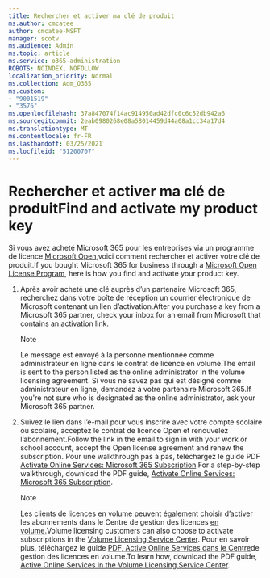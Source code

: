 ```yaml
---
title: Rechercher et activer ma clé de produit
ms.author: cmcatee
author: cmcatee-MSFT
manager: scotv
ms.audience: Admin
ms.topic: article
ms.service: o365-administration
ROBOTS: NOINDEX, NOFOLLOW
localization_priority: Normal
ms.collection: Adm_O365
ms.custom:
- "9001519"
- "3576"
ms.openlocfilehash: 37a847074f14ac914950ad42dfc0c6c52db942a6
ms.sourcegitcommit: 2eab0980268e08a58014459d44a08a1cc34a17d4
ms.translationtype: MT
ms.contentlocale: fr-FR
ms.lasthandoff: 03/25/2021
ms.locfileid: "51200707"
---
```

# <a name="find-and-activate-my-product-key"></a><span data-ttu-id="eaa4d-102">Rechercher et activer ma clé de produit</span><span class="sxs-lookup"><span data-stu-id="eaa4d-102">Find and activate my product key</span></span>

<span data-ttu-id="eaa4d-103">Si vous avez acheté Microsoft 365 pour les entreprises via un programme de licence [Microsoft Open,](https://go.microsoft.com/fwlink/p/?LinkID=613298)voici comment rechercher et activer votre clé de produit.</span><span class="sxs-lookup"><span data-stu-id="eaa4d-103">If you bought Microsoft 365 for business through a [Microsoft Open License Program](https://go.microsoft.com/fwlink/p/?LinkID=613298), here is how you find and activate your product key.</span></span>

1. <span data-ttu-id="eaa4d-104">Après avoir acheté une clé auprès d’un partenaire Microsoft 365, recherchez dans votre boîte de réception un courrier électronique de Microsoft contenant un lien d’activation.</span><span class="sxs-lookup"><span data-stu-id="eaa4d-104">After you purchase a key from a Microsoft 365 partner, check your inbox for an email from Microsoft that contains an activation link.</span></span>

    > [!NOTE]
    > <span data-ttu-id="eaa4d-105">Le message est envoyé à la personne mentionnée comme administrateur en ligne dans le contrat de licence en volume.</span><span class="sxs-lookup"><span data-stu-id="eaa4d-105">The email is sent to the person listed as the online administrator in the volume licensing agreement.</span></span> <span data-ttu-id="eaa4d-106">Si vous ne savez pas qui est désigné comme administrateur en ligne, demandez à votre partenaire Microsoft 365.</span><span class="sxs-lookup"><span data-stu-id="eaa4d-106">If you're not sure who is designated as the online administrator, ask your Microsoft 365 partner.</span></span>
1. <span data-ttu-id="eaa4d-107">Suivez le lien dans l’e-mail pour vous inscrire avec votre compte scolaire ou scolaire, acceptez le contrat de licence Open et renouvelez l’abonnement.</span><span class="sxs-lookup"><span data-stu-id="eaa4d-107">Follow the link in the email to sign in with your work or school account, accept the Open license agreement and renew the subscription.</span></span> <span data-ttu-id="eaa4d-108">Pour une walkthrough pas à pas, téléchargez le guide PDF [Activate Online Services: Microsoft 365 Subscription](https://go.microsoft.com/fwlink/p/?LinkId=618100).</span><span class="sxs-lookup"><span data-stu-id="eaa4d-108">For a step-by-step walkthrough, download the PDF guide, [Activate Online Services: Microsoft 365 Subscription](https://go.microsoft.com/fwlink/p/?LinkId=618100).</span></span>

    > [!NOTE]
    > <span data-ttu-id="eaa4d-109">Les clients de licences en volume peuvent également choisir d’activer les abonnements dans le Centre de gestion des licences [en volume.](https://go.microsoft.com/fwlink/p/?LinkID=282016)</span><span class="sxs-lookup"><span data-stu-id="eaa4d-109">Volume licensing customers can also choose to activate subscriptions in the [Volume Licensing Service Center](https://go.microsoft.com/fwlink/p/?LinkID=282016).</span></span> <span data-ttu-id="eaa4d-110">Pour en savoir plus, téléchargez le guide [PDF, Active Online Services dans le Centre](https://go.microsoft.com/fwlink/p/?LinkId=618096)de gestion des licences en volume.</span><span class="sxs-lookup"><span data-stu-id="eaa4d-110">To learn how, download the PDF guide, [Active Online Services in the Volume Licensing Service Center](https://go.microsoft.com/fwlink/p/?LinkId=618096).</span></span>